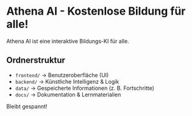 # Athena AI - Kostenlose Bildung für alle!

Athena AI ist eine interaktive Bildungs-KI für alle.

## Ordnerstruktur
- `frontend/` → Benutzeroberfläche (UI)
- `backend/` → Künstliche Intelligenz & Logik
- `data/` → Gespeicherte Informationen (z. B. Fortschritte)
- `docs/` → Dokumentation & Lernmaterialien

Bleibt gespannt! 
